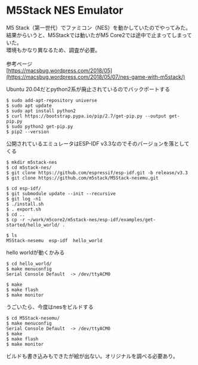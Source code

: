 # M5Stack NES Emulator

M5 Stack（第一世代）でファミコン（NES）を動かしていたのでやってみた。\
結果からいうと、M5Stackでは動いたがM5 Core2では途中で止まってしまっていた。\
環境もかなり異なるため、調査が必要。\
\
参考ページ\
[https://macsbug.wordpress.com/2018/05](https://macsbug.wordpress.com/2018/05/07/nes-game-with-m5stack/)

Ubuntu 20.04だとpython2系が廃止されているのでバックポートする

```
$ sudo add-apt-repository universe
$ sudo apt update
$ sudo apt install python2
$ curl https://bootstrap.pypa.io/pip/2.7/get-pip.py --output get-pip.py
$ sudo python2 get-pip.py
$ pip2 --version
```

公開されているエミュレータはESP-IDF v3.3なのでそのバージョンを落としてくる

```
$ mkdir m5stack-nes
$ cd m5stack-nes/
$ git clone https://github.com/espressif/esp-idf.git -b release/v3.3
$ git clone https://github.com/m5stack/M5Stack-nesemu.git

$ cd esp-idf/
$ git submodule update --init --recursive
$ git log -n1
$ ./install.sh
$ . export.sh
$ cd ..
$ cp -r ~/work/m5core2/m5stack-nes/esp-idf/examples/get-started/hello_world/ .

$ ls
M5Stack-nesemu  esp-idf  hello_world
```

hello worldが動くかみる

```
$ cd hello_world/
$ make menuconfig
Serial Console Default  -> /dev/ttyACM0

$ make
$ make flash
$ make monitor
```

うごいたら、今度はnesをビルドする

```
$ cd M5Stack-nesemu/
$ make menuconfig
Serial Console Default  -> /dev/ttyACM0
$ make
$ make flash
$ make monitor
```

ビルドも書き込みもできたが絵が出ない。オリジナルを調べる必要あり。
